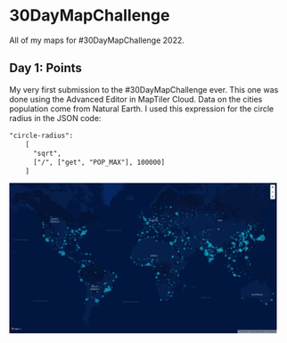 # 30DayMapChallenge
All of my maps for #30DayMapChallenge 2022.
## Day 1: Points
My very first submission to the #30DayMapChallenge ever. This one was done using the Advanced Editor in MapTiler Cloud. Data on the cities population come from Natural Earth. 
I used this expression for the circle radius in the JSON code:
```
"circle-radius": 
    [
      "sqrt",
      ["/", ["get", "POP_MAX"], 100000]
    ]
```
<img src="maps/01_points.png" width="480">
